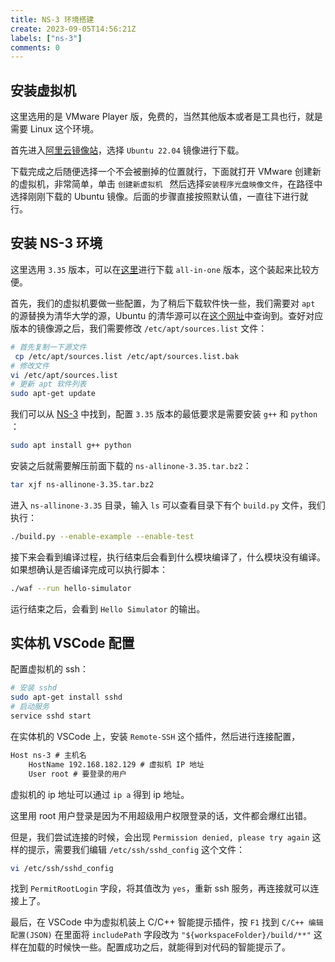 ```yaml
---
title: NS-3 环境搭建
create: 2023-09-05T14:56:21Z
labels: ["ns-3"]
comments: 0
---
```


## 安装虚拟机

这里选用的是 VMware Player 版，免费的，当然其他版本或者是工具也行，就是需要 Linux 这个环境。

首先进入[阿里云镜像站](https://developer.aliyun.com/mirror/)，选择 `Ubuntu 22.04` 镜像进行下载。

下载完成之后随便选择一个不会被删掉的位置就行，下面就打开 VMware 创建新的虚拟机，非常简单，单击 `创建新虚拟机 ` 然后选择`安装程序光盘映像文件`，在路径中选择刚刚下载的 Ubuntu 镜像。后面的步骤直接按照默认值，一直往下进行就行。

## 安装 NS-3 环境

这里选用 `3.35` 版本，可以在[这里](https://www.nsnam.org/releases/ns-3-35/)进行下载 `all-in-one` 版本，这个装起来比较方便。

首先，我们的虚拟机要做一些配置，为了稍后下载软件快一些，我们需要对 `apt` 的源替换为清华大学的源，Ubuntu 的清华源可以在[这个网址](https://mirrors.tuna.tsinghua.edu.cn/help/ubuntu/)中查询到。查好对应版本的镜像源之后，我们需要修改 `/etc/apt/sources.list` 文件：

```bash
# 首先复制一下源文件
 cp /etc/apt/sources.list /etc/apt/sources.list.bak
# 修改文件
vi /etc/apt/sources.list
# 更新 apt 软件列表
sudo apt-get update
```

我们可以从 [NS-3](https://www.nsnam.org/wiki/Installation#Ubuntu.2FDebian.2FMint) 中找到，配置 `3.35` 版本的最低要求是需要安装 `g++` 和 `python` ：

```bash
sudo apt install g++ python
```

安装之后就需要解压前面下载的 `ns-allinone-3.35.tar.bz2`：

```bash
tar xjf ns-allinone-3.35.tar.bz2
```

进入 `ns-allinone-3.35` 目录，输入 `ls` 可以查看目录下有个 `build.py` 文件，我们执行：

```bash
./build.py --enable-example --enable-test
```

接下来会看到编译过程，执行结束后会看到什么模块编译了，什么模块没有编译。如果想确认是否编译完成可以执行脚本：

```bash
./waf --run hello-simulator
```

运行结束之后，会看到 `Hello Simulator` 的输出。

## 实体机 VSCode 配置

配置虚拟机的 ssh：

```bash
# 安装 sshd
sudo apt-get install sshd
# 启动服务
service sshd start
```

在实体机的 VSCode 上，安装 `Remote-SSH` 这个插件，然后进行连接配置，

```txt
Host ns-3 # 主机名
    HostName 192.168.182.129 # 虚拟机 IP 地址
    User root # 要登录的用户
```

虚拟机的 ip 地址可以通过 `ip a` 得到 ip 地址。

这里用 root 用户登录是因为不用超级用户权限登录的话，文件都会爆红出错。

但是，我们尝试连接的时候，会出现 `Permission denied, please try again` 这样的提示，需要我们编辑 `/etc/ssh/sshd_config` 这个文件：

```bash
vi /etc/ssh/sshd_config
```

找到 `PermitRootLogin` 字段，将其值改为 `yes`，重新 ssh 服务，再连接就可以连接上了。

最后，在 VSCode 中为虚拟机装上 C/C++ 智能提示插件，按 `F1` 找到 `C/C++ 编辑配置(JSON)` 在里面将 `includePath` 字段改为 `"${workspaceFolder}/build/**"` 这样在加载的时候快一些。配置成功之后，就能得到对代码的智能提示了。